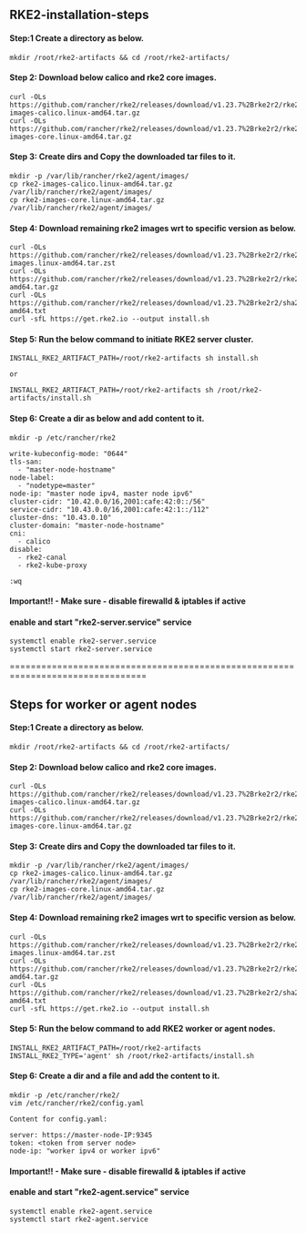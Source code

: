 ## RKE2-installation-steps

#### Step:1 Create a directory as below.
```
mkdir /root/rke2-artifacts && cd /root/rke2-artifacts/
```
#### Step 2: Download below calico and rke2 core images.
```
curl -OLs https://github.com/rancher/rke2/releases/download/v1.23.7%2Brke2r2/rke2-images-calico.linux-amd64.tar.gz
curl -OLs https://github.com/rancher/rke2/releases/download/v1.23.7%2Brke2r2/rke2-images-core.linux-amd64.tar.gz
```
#### Step 3: Create dirs and Copy the downloaded tar files to it.
```
mkdir -p /var/lib/rancher/rke2/agent/images/
cp rke2-images-calico.linux-amd64.tar.gz /var/lib/rancher/rke2/agent/images/
cp rke2-images-core.linux-amd64.tar.gz /var/lib/rancher/rke2/agent/images/
```
#### Step 4: Download remaining rke2 images wrt to specific version as below.
```
curl -OLs https://github.com/rancher/rke2/releases/download/v1.23.7%2Brke2r2/rke2-images.linux-amd64.tar.zst
curl -OLs https://github.com/rancher/rke2/releases/download/v1.23.7%2Brke2r2/rke2.linux-amd64.tar.gz
curl -OLs https://github.com/rancher/rke2/releases/download/v1.23.7%2Brke2r2/sha256sum-amd64.txt
curl -sfL https://get.rke2.io --output install.sh
```
#### Step 5: Run the below command to initiate RKE2 server cluster.
```
INSTALL_RKE2_ARTIFACT_PATH=/root/rke2-artifacts sh install.sh

or

INSTALL_RKE2_ARTIFACT_PATH=/root/rke2-artifacts sh /root/rke2-artifacts/install.sh
```
#### Step 6: Create a dir as below and add content to it.
```
mkdir -p /etc/rancher/rke2

write-kubeconfig-mode: "0644"
tls-san:
  - "master-node-hostname"
node-label:
  - "nodetype=master"
node-ip: "master node ipv4, master node ipv6"
cluster-cidr: "10.42.0.0/16,2001:cafe:42:0::/56"
service-cidr: "10.43.0.0/16,2001:cafe:42:1::/112"
cluster-dns: "10.43.0.10"
cluster-domain: "master-node-hostname"
cni:
  - calico
disable:
  - rke2-canal
  - rke2-kube-proxy

:wq
```
#### Important!! - Make sure - disable firewalld & iptables if active
#### enable and start "rke2-server.service" service

```
systemctl enable rke2-server.service
systemctl start rke2-server.service
```
================================================================================
## Steps for worker or agent nodes

#### Step:1 Create a directory as below.
```
mkdir /root/rke2-artifacts && cd /root/rke2-artifacts/
```
#### Step 2: Download below calico and rke2 core images.
```
curl -OLs https://github.com/rancher/rke2/releases/download/v1.23.7%2Brke2r2/rke2-images-calico.linux-amd64.tar.gz
curl -OLs https://github.com/rancher/rke2/releases/download/v1.23.7%2Brke2r2/rke2-images-core.linux-amd64.tar.gz
```
#### Step 3: Create dirs and Copy the downloaded tar files to it.
```
mkdir -p /var/lib/rancher/rke2/agent/images/
cp rke2-images-calico.linux-amd64.tar.gz /var/lib/rancher/rke2/agent/images/
cp rke2-images-core.linux-amd64.tar.gz /var/lib/rancher/rke2/agent/images/
```
#### Step 4: Download remaining rke2 images wrt to specific version as below.
```
curl -OLs https://github.com/rancher/rke2/releases/download/v1.23.7%2Brke2r2/rke2-images.linux-amd64.tar.zst
curl -OLs https://github.com/rancher/rke2/releases/download/v1.23.7%2Brke2r2/rke2.linux-amd64.tar.gz
curl -OLs https://github.com/rancher/rke2/releases/download/v1.23.7%2Brke2r2/sha256sum-amd64.txt
curl -sfL https://get.rke2.io --output install.sh
```
#### Step 5: Run the below command to add RKE2 worker or agent nodes.
```
INSTALL_RKE2_ARTIFACT_PATH=/root/rke2-artifacts INSTALL_RKE2_TYPE='agent' sh /root/rke2-artifacts/install.sh
```
#### Step 6: Create a dir and a file and add the content to it.
```
mkdir -p /etc/rancher/rke2/
vim /etc/rancher/rke2/config.yaml

Content for config.yaml:

server: https://master-node-IP:9345
token: <token from server node>
node-ip: "worker ipv4 or worker ipv6"
```
#### Important!! - Make sure - disable firewalld & iptables if active
#### enable and start "rke2-agent.service" service
```
systemctl enable rke2-agent.service
systemctl start rke2-agent.service
```

